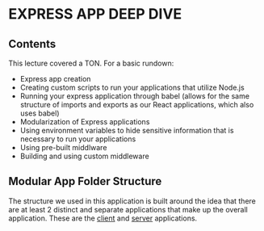 # EXPRESS APP DEEP DIVE

## Contents
This lecture covered a TON. For a basic rundown:
- Express app creation
- Creating custom scripts to run your applications that utilize Node.js
- Running your express application through babel (allows for the same structure of imports and exports as our React applications, which also uses babel)
- Modularization of Express applications
- Using environment variables to hide sensitive information that is necessary to run your applications
- Using pre-built middlware
- Building and using custom middleware

## Modular App Folder Structure

The structure we used in this application is built around the idea that there are at least 2 distinct and separate applications that make up the overall application. These are the [client](FullStackMERNBreakdown/tree/lecture-code/packages/client) and [server](FullStackMERNBreakdown/tree/lecture-code/packages/server) applications.
